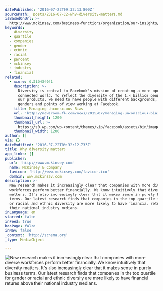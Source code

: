 ```yaml
---
datePublished: '2016-07-22T09:32:13.800Z'
sourcePath: _posts/2016-07-22-why-diversity-matters.md
isBasedOnUrl: >-
  http://www.mckinsey.com/business-functions/organization/our-insights/why-diversity-matters
keywords:
  - diversity
  - quartile
  - companies
  - gender
  - ethnic
  - racial
  - percent
  - mckinsey
  - industry
  - financial
related:
  - score: 0.516454041
    description: >-
      Diversity is central to Facebook's mission of creating a more open and
      connected world. To reflect the diversity of the 1.4 billion people using
      our products, we need to have people with different backgrounds, races,
      genders and points of view working at Facebook.
    title: Managing Unconscious Bias
    url: 'http://newsroom.fb.com/news/2015/07/managing-unconscious-bias/'
    thumbnail_height: 1200
    thumbnail_url: >-
      https://s0.wp.com/wp-content/themes/vip/facebook/assets/bin/images/fb-opengraph.png
    thumbnail_width: 1200
author: []
via: {}
dateModified: '2016-07-22T09:32:12.733Z'
title: Why diversity matters
app_links: []
publisher:
  url: 'http://www.mckinsey.com'
  name: McKinsey & Company
  favicon: 'http://www.mckinsey.com/favicon.ico'
  domain: www.mckinsey.com
description: >-
  New research makes it increasingly clear that companies with more diverse
  workforces perform better financially. We know intuitively that diversity
  matters. It's also increasingly clear that it makes sense in purely business
  terms. Our latest research finds that companies in the top quartile for gender
  or racial and ethnic diversity are more likely to have financial returns above
  their national industry medians.
inLanguage: en
starred: false
inFeed: true
hasPage: false
inNav: false
_context: 'http://schema.org'
_type: MediaObject

---
```

![New research makes it increasingly clear that companies with more diverse workforces perform better financially. We know intuitively that diversity matters. It's also increasingly clear that it makes sense in purely business terms. Our latest research finds that companies in the top quartile for gender or racial and ethnic diversity are more likely to have financial returns above their national industry medians.](https://the-grid-user-content.s3-us-west-2.amazonaws.com/bc6db885-dcc0-4b28-9c4d-53e8dc6099e1.png)